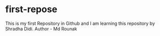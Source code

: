 # first-repose
This is my first Repository in Github and I am learning this repository by Shradha Didi.
Author - Md Rounak
